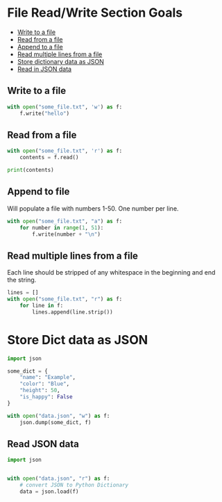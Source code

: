 # File Read/Write Section Goals
- [Write to a file](#write-to-a-file)
- [Read from a file](#read-from-a-file)
- [Append to a file](#append-to-file)
- [Read multiple lines from a file](#read-multiple-lines-from-a-file)
- [Store dictionary data as JSON](#store-dict-data-as-json)
- [Read in JSON data](#read-json-data)

## Write to a file
```python
with open("some_file.txt", 'w') as f:
    f.write("hello")
```

## Read from a file
```python
with open("some_file.txt", 'r') as f:
    contents = f.read()

print(contents)
```

## Append to file
Will populate a file with numbers 1-50. One number per line.
```python
with open("some_file.txt", "a") as f:
    for number in range(1, 51):
        f.write(number + "\n")
```

## Read multiple lines from a file
Each line should be stripped of any whitespace in the beginning and end the string.
```python
lines = []
with open("some_file.txt", "r") as f:
    for line in f:
        lines.append(line.strip())
```

# Store Dict data as JSON
```python
import json

some_dict = {
    "name": "Example",
    "color": "Blue",
    "height": 50,
    "is_happy": False
}

with open("data.json", "w") as f:
    json.dump(some_dict, f)
```

## Read JSON data
```python
import json


with open("data.json", "r") as f:
    # convert JSON to Python Dictionary
    data = json.load(f)
```